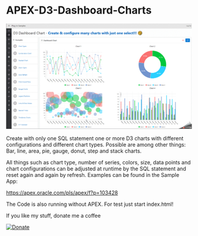  # APEX-D3-Dashboard-Charts

![Screenshot](https://github.com/RonnyWeiss/APEX-D3-Dashboard-Charts/blob/master/screenshot.gif?raw=true)

Create with only one SQL statement one or more D3 charts with different configurations and different chart types. Possible are among other things: Bar, line, area, pie, gauge, donut, step and stack charts.

All things such as chart type, number of series, colors, size, data points and chart configurations can be adjusted at runtime by the SQL statement and reset again and again by refresh. Examples can be found in the Sample App:

https://apex.oracle.com/pls/apex/f?p=103428

The Code is also running without APEX. For test just start index.html!

If you like my stuff, donate me a coffee

[![Donate](https://img.shields.io/badge/Donate-PayPal-green.svg)](https://www.paypal.me/RonnyW1)